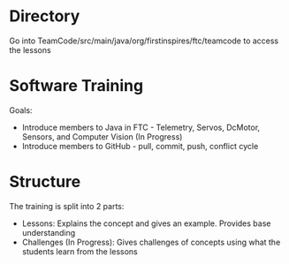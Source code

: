 # Directory
Go into TeamCode/src/main/java/org/firstinspires/ftc/teamcode to access the lessons

# Software Training
Goals:
* Introduce members to Java in FTC - Telemetry, Servos, DcMotor, Sensors, and Computer Vision (In Progress)
* Introduce members to GitHub - pull, commit, push, conflict cycle

# Structure
The training is split into 2 parts:
* Lessons: Explains the concept and gives an example. Provides base understanding
* Challenges (In Progress): Gives challenges of concepts using what the students learn from the lessons
